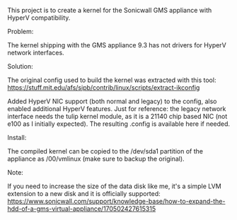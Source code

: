 This project is to create a kernel for the Sonicwall GMS appliance with HyperV compatibility.

Problem:

The kernel shipping with the GMS appliance 9.3 has not drivers for HyperV network interfaces.

Solution:

The original config used to build the kernel was extracted with this tool:
https://stuff.mit.edu/afs/sipb/contrib/linux/scripts/extract-ikconfig

Added HyperV NIC support (both normal and legacy) to the config, also enabled additional HyperV features.
Just for reference: the legacy network interface needs the tulip kernel module, as it is a 21140 chip based NIC (not e100 as I initially expected).
The resulting .config is available here if needed.

Install:

The compiled kernel can be copied to the /dev/sda1 partition of the appliance as /00/vmlinux (make sure to backup the original).

Note:

If you need to increase the size of the data disk like me, it's a simple LVM extension to a new disk and it is officially supported:
https://www.sonicwall.com/support/knowledge-base/how-to-expand-the-hdd-of-a-gms-virtual-appliance/170502427615315
